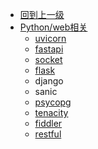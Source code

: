 - [回到上一级](Python/)
- [Python/web相关](Python/web/)
  - [uvicorn](Python/web/uvicorn)
  - [fastapi](Python/web/fastapi)
  - [socket](Python/web/socket)
  - [flask](Python/web/flask)
  - django
  - sanic
  - [psycopg](Python/web/psycopg)
  - [tenacity](Python/web/tenacity)
  - [fiddler](Python/web/fiddler)
  - [restful](Python/web/restful)
